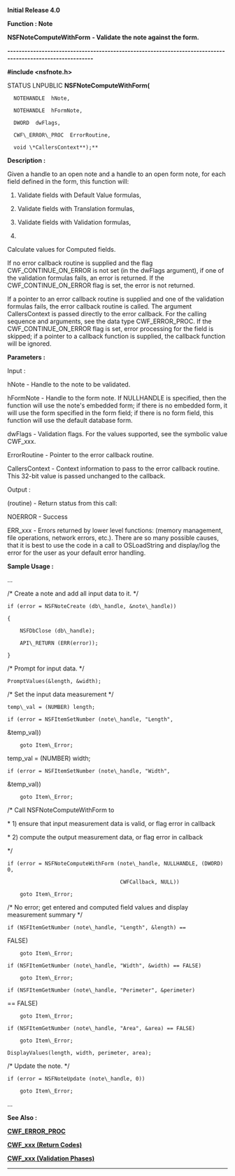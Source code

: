 




<!--
 /\* Font Definitions \*/
 @font-face
 {font-family:Courier;
 panose-1:2 7 4 9 2 2 5 2 4 4;}
@font-face
 {font-family:Helv;
 panose-1:2 11 6 4 2 2 2 3 2 4;}
@font-face
 {font-family:"Cambria Math";
 panose-1:2 4 5 3 5 4 6 3 2 4;}
 /\* Style Definitions \*/
 p.MsoNormal, li.MsoNormal, div.MsoNormal
 {margin-top:0cm;
 margin-right:0cm;
 margin-bottom:8.0pt;
 margin-left:0cm;
 line-height:107%;
 font-size:11.0pt;
 font-family:"Calibri",sans-serif;}
.MsoChpDefault
 {font-size:11.0pt;}
.MsoPapDefault
 {margin-bottom:8.0pt;
 line-height:107%;}
 /\* Page Definitions \*/
 @page WordSection1
 {size:612.0pt 792.0pt;
 margin:72.0pt 72.0pt 72.0pt 72.0pt;}
div.WordSection1
 {page:WordSection1;}
-->




**Initial Release 4.0**



**Function : Note**



**NSFNoteComputeWithForm** **- Validate
the note against the form.**


**----------------------------------------------------------------------------------------------------------**



**#include <nsfnote.h>**



STATUS
LNPUBLIC **NSFNoteComputeWithForm(**  

      NOTEHANDLE  hNote,  

      NOTEHANDLE  hFormNote,  

      DWORD  dwFlags,  

      CWF\_ERROR\_PROC  ErrorRoutine,  

      void \*CallersContext**);**



**Description :**



Given a
handle to an open note and a handle to an open form note, for each field
defined in the form, this function will:


 


1)  Validate
fields with Default Value formulas,


 


2)  Validate
fields with Translation formulas,


 


3)  Validate
fields with Validation formulas,


 


4) 
Calculate values for Computed fields.


 


If no error
callback routine is supplied and the flag CWF\_CONTINUE\_ON\_ERROR is not set (in
the dwFlags argument), if one of the validation formulas fails, an error is
returned.  If the CWF\_CONTINUE\_ON\_ERROR flag is set, the error is not returned.


 


If a pointer
to an error callback routine is supplied and one of the validation formulas
fails, the error callback routine is called.  The argument CallersContext is
passed directly to the error callback.  For the calling sequence and arguments,
see the data type CWF\_ERROR\_PROC.  If the CWF\_CONTINUE\_ON\_ERROR flag is set,
error processing for the field is skipped;  if a pointer to a callback function
is supplied, the callback function will be ignored.


 


**Parameters :**



Input :  

hNote  -  Handle to the note to be validated.  

  

hFormNote  -  Handle to the form note.   If NULLHANDLE is specified, then the
function will use the note's embedded form; if there is no embedded form, it
will use the form specified in the form field; if there is no form field, this
function will use the default database form.  

  

dwFlags  -  Validation flags.  For the values supported, see the symbolic value
CWF\_xxx.  

  

ErrorRoutine  -  Pointer to the error callback routine.  

  

CallersContext  -  Context information to pass to the error callback routine. 
This 32-bit value is passed unchanged to the callback.  

  




Output :  

(routine)  -  Return status from this call:  

  

NOERROR - Success  

  

ERR\_xxx - Errors returned by lower level functions: (memory management, file
operations, network errors, etc.).  There are so many possible causes, that it
is best to use the code in a call to OSLoadString and display/log the error for
the user as your default error handling.  

  

  




 **Sample Usage :**


...


 


/\* Create a
note and add all input data to it. \*/  

    if (error = NSFNoteCreate (db\_handle, &note\_handle))  

    {  

        NSFDbClose (db\_handle);  

        API\_RETURN (ERR(error));  

    }


 


/\* Prompt
for input data. \*/  

    PromptValues(&length, &width);


 


/\* Set the
input data measurement \*/  

    temp\_val = (NUMBER) length;  

    if (error = NSFItemSetNumber (note\_handle, "Length",
&temp\_val))  

        goto Item\_Error;


 


   
temp\_val = (NUMBER) width;  

    if (error = NSFItemSetNumber (note\_handle, "Width",
&temp\_val))  

        goto Item\_Error;


 


/\* Call
NSFNoteComputeWithForm to   

 \* 1) ensure that input measurement data is valid, or flag error in callback  

 \* 2) compute the output measurement data, or flag error in callback  

 \*/  

    if (error = NSFNoteComputeWithForm (note\_handle, NULLHANDLE, (DWORD) 0,  

                                        CWFCallback, NULL))  

        goto Item\_Error;


 


/\* No
error; get entered and computed field values and display measurement summary \*/  

    if (NSFItemGetNumber (note\_handle, "Length", &length) ==
FALSE)  

        goto Item\_Error;  

    if (NSFItemGetNumber (note\_handle, "Width", &width) == FALSE)  

        goto Item\_Error;  

    if (NSFItemGetNumber (note\_handle, "Perimeter", &perimeter)
== FALSE)  

        goto Item\_Error;  

    if (NSFItemGetNumber (note\_handle, "Area", &area) == FALSE)  

        goto Item\_Error;  

    DisplayValues(length, width, perimeter, area);


 


/\* Update
the note. \*/  

    if (error = NSFNoteUpdate (note\_handle, 0))  

        goto Item\_Error;


 


...


 **See Also :**


**[CWF\_ERROR\_PROC](CWF_ERROR_PROC.md)**


**[CWF\_xxx (Return Codes)](notes:///8525872100478C66/61FD4E9848264AD28525620B006BA8BD/70D2C510DEF69C6C85256261005D9C2B)**


**[CWF\_xxx (Validation Phases)](notes:///8525872100478C66/61FD4E9848264AD28525620B006BA8BD/E2F5A18E435B5FE985256237005182EE)**



----------------------------------------------------------------------------------------------------------


 





